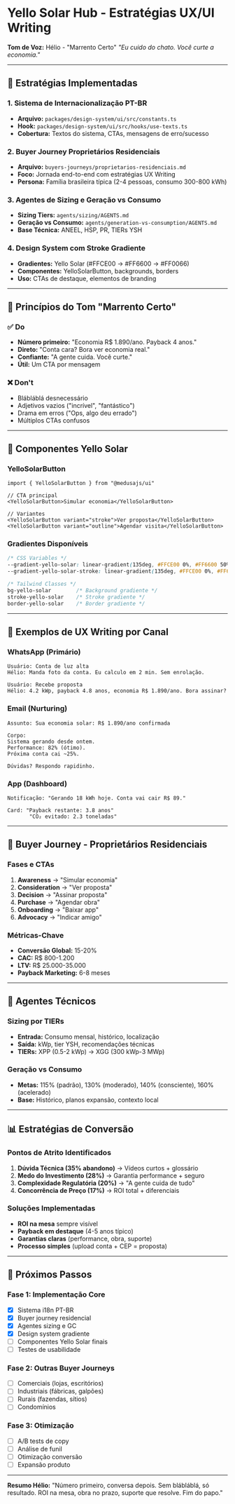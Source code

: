 # Yello Solar Hub - Estratégias UX/UI Writing

**Tom de Voz:** Hélio - "Marrento Certo"
*"Eu cuido do chato. Você curte a economia."*

---

## 🎯 Estratégias Implementadas

### 1. Sistema de Internacionalização PT-BR
- **Arquivo:** `packages/design-system/ui/src/constants.ts`
- **Hook:** `packages/design-system/ui/src/hooks/use-texts.ts`
- **Cobertura:** Textos do sistema, CTAs, mensagens de erro/sucesso

### 2. Buyer Journey Proprietários Residenciais
- **Arquivo:** `buyers-journeys/proprietarios-residenciais.md`
- **Foco:** Jornada end-to-end com estratégias UX Writing
- **Persona:** Família brasileira típica (2-4 pessoas, consumo 300-800 kWh)

### 3. Agentes de Sizing e Geração vs Consumo
- **Sizing Tiers:** `agents/sizing/AGENTS.md`
- **Geração vs Consumo:** `agents/generation-vs-consumption/AGENTS.md`
- **Base Técnica:** ANEEL, HSP, PR, TIERs YSH

### 4. Design System com Stroke Gradiente
- **Gradientes:** Yello Solar (#FFCE00 → #FF6600 → #FF0066)
- **Componentes:** YelloSolarButton, backgrounds, borders
- **Uso:** CTAs de destaque, elementos de branding

---

## 📝 Princípios do Tom "Marrento Certo"

### ✅ Do
- **Número primeiro:** "Economia R$ 1.890/ano. Payback 4 anos."
- **Direto:** "Conta cara? Bora ver economia real."
- **Confiante:** "A gente cuida. Você curte."
- **Útil:** Um CTA por mensagem

### ❌ Don't
- Blábláblá desnecessário
- Adjetivos vazios ("incrível", "fantástico")
- Drama em erros ("Ops, algo deu errado")
- Múltiplos CTAs confusos

---

## 🎨 Componentes Yello Solar

### YelloSolarButton
```tsx
import { YelloSolarButton } from "@medusajs/ui"

// CTA principal
<YelloSolarButton>Simular economia</YelloSolarButton>

// Variantes
<YelloSolarButton variant="stroke">Ver proposta</YelloSolarButton>
<YelloSolarButton variant="outline">Agendar visita</YelloSolarButton>
```

### Gradientes Disponíveis
```css
/* CSS Variables */
--gradient-yello-solar: linear-gradient(135deg, #FFCE00 0%, #FF6600 50%, #FF0066 100%);
--gradient-yello-solar-stroke: linear-gradient(135deg, #FFCE00 0%, #FF6600 50%, #FF0066 100%);

/* Tailwind Classes */
bg-yello-solar        /* Background gradiente */
stroke-yello-solar    /* Stroke gradiente */
border-yello-solar    /* Border gradiente */
```

---

## 📱 Exemplos de UX Writing por Canal

### WhatsApp (Primário)
```
Usuário: Conta de luz alta
Hélio: Manda foto da conta. Eu calculo em 2 min. Sem enrolação.

Usuário: Recebe proposta
Hélio: 4.2 kWp, payback 4.8 anos, economia R$ 1.890/ano. Bora assinar?
```

### Email (Nurturing)
```
Assunto: Sua economia solar: R$ 1.890/ano confirmada

Corpo:
Sistema gerando desde ontem.
Performance: 82% (ótimo).
Próxima conta cai ~25%.

Dúvidas? Respondo rapidinho.
```

### App (Dashboard)
```
Notificação: "Gerando 18 kWh hoje. Conta vai cair R$ 89."

Card: "Payback restante: 3.8 anos"
       "CO₂ evitado: 2.3 toneladas"
```

---

## 🔄 Buyer Journey - Proprietários Residenciais

### Fases e CTAs
1. **Awareness** → "Simular economia"
2. **Consideration** → "Ver proposta"
3. **Decision** → "Assinar proposta"
4. **Purchase** → "Agendar obra"
5. **Onboarding** → "Baixar app"
6. **Advocacy** → "Indicar amigo"

### Métricas-Chave
- **Conversão Global:** 15-20%
- **CAC:** R$ 800-1.200
- **LTV:** R$ 25.000-35.000
- **Payback Marketing:** 6-8 meses

---

## 🤖 Agentes Técnicos

### Sizing por TIERs
- **Entrada:** Consumo mensal, histórico, localização
- **Saída:** kWp, tier YSH, recomendações técnicas
- **TIERs:** XPP (0.5-2 kWp) → XGG (300 kWp-3 MWp)

### Geração vs Consumo
- **Metas:** 115% (padrão), 130% (moderado), 140% (consciente), 160% (acelerado)
- **Base:** Histórico, planos expansão, contexto local

---

## 📊 Estratégias de Conversão

### Pontos de Atrito Identificados
1. **Dúvida Técnica (35% abandono)** → Vídeos curtos + glossário
2. **Medo do Investimento (28%)** → Garantia performance + seguro
3. **Complexidade Regulatória (20%)** → "A gente cuida de tudo"
4. **Concorrência de Preço (17%)** → ROI total + diferenciais

### Soluções Implementadas
- **ROI na mesa** sempre visível
- **Payback em destaque** (4-5 anos típico)
- **Garantias claras** (performance, obra, suporte)
- **Processo simples** (upload conta + CEP = proposta)

---

## 🎯 Próximos Passos

### Fase 1: Implementação Core
- [x] Sistema i18n PT-BR
- [x] Buyer journey residencial
- [x] Agentes sizing e GC
- [x] Design system gradiente
- [ ] Componentes Yello Solar finais
- [ ] Testes de usabilidade

### Fase 2: Outras Buyer Journeys
- [ ] Comerciais (lojas, escritórios)
- [ ] Industriais (fábricas, galpões)
- [ ] Rurais (fazendas, sítios)
- [ ] Condomínios

### Fase 3: Otimização
- [ ] A/B tests de copy
- [ ] Análise de funil
- [ ] Otimização conversão
- [ ] Expansão produto

---

**Resumo Hélio:** "Número primeiro, conversa depois. Sem blábláblá, só resultado. ROI na mesa, obra no prazo, suporte que resolve. Fim do papo."